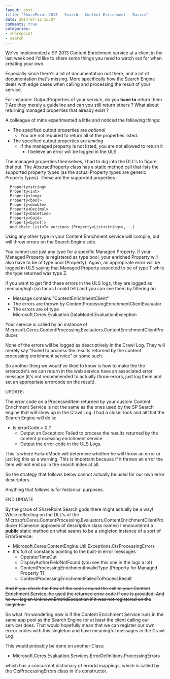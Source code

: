 ```yaml
---
layout: post
title: "SharePoint 2013 - Search - Content Enrichment - Basics"
date: 2014-07-12 15:07
comments: true
categories: 
- sharepoint
- search
---
```


We've implemented a SP 2013 Content Enrichment service at a client in the last week and I'd like to share some things you need to watch out for when creating your own.

Especially since there's a lot of documentation out there, and a lot of documentation that's missing. More specifically how the Search Engine deals with edge cases when calling and processing the result of your service.

For instance: OutputProperties of your service, do you **have to** return them ? Are they merely a guideline and can you still return others ? What about returning managed properties that already exist ?

A colleague of mine experimented a little and noticed the following things:

  - The specified output properties are *optional*
    - You are not required to return all of the properties listed.
  - The specified output properties are *limiting*
    - If the managed property is not listed, you are not allowed to return it
      - I believe an error will be logged in the ULS

The managed properties themselves, I had to dig into the DLL's to figure that out. The AbstractProperty class has a static method call that lists the supported property types (as the actual Property types are generic Property<T> types). These are the supported properties :

```
  Property<string>
  Property<int>
  Property<long>
  Property<bool>
  Property<double>
  Property<Decimal>
  Property<DateTime>
  Property<Guid>
  Property<byte[]>
  And their List<T> versions (Property<List<string>>,...)
```
Using any other type in your Content Enrichment service will compile, but will throw errors on the Search Engine side.

You cannot use just any type for a specific Managed Property. If your Managed Property is registered as type bool, your enriched Property<T> will also have to be of type bool (Property<bool>). Again, an appropriate error will be logged in ULS saying that Managed Property expected to be of type T while the type returned was type Z.

If you want to get find these errors in the ULS logs, they are logged as medium/high (so far as I could tell) and you can see them by filtering on

  - Message contains "ContentEnrichmentClient"
  - The errors are thrown by ContentProcessingEnrichmentClientEvaluator
  - The errors are of type Microsoft.Ceres.Evaluation.DataModel.EvaluationException

Your service is called by an instance of Microsoft.Ceres.ContentProcessing.Evaluators.ContentEnrichmentClientProducer.

None of the errors will be logged as descriptively in the Crawl Log. They will merely say "Failed to process the results returned by the content processing enrichment service" or some such.

So another thing we would've liked to know is how to make the the errorcode's we can return in the web service have an associated error message (it's not recommended to actually *throw* errors, just log them and set an appropriate errorcode on the result).

UPDATE:

The error code on a ProcessedItem returned by your custom Content Enrichment Service is not the same as the ones used by the SP Search engine that will show up in the Crawl Log. I had a closer look and all that the Search Engine will do is:

 - Is errorCode > 0 ?
   - Output an Exception: Failed to process the results returned by the content processing enrichment service
   - Output the error code in the ULS Logs.

This is where FailureMode will determine whether he will throw an error or just log this as a warning. This is important because if it throws an error the item will not end up in the search index at all.

So the strategy that follows below cannot actually be used for our own error descriptors.

Anything that follows is for historical purposes.

END UPDATE

By the grace of SharePoint Search gods there might actually be a way! While reflecting on the DLL's of the Microsoft.Ceres.ContentProcessing.Evaluators.ContentEnrichmentClientProducer (Cameron approves of descriptive class names) I encountered a **public** static method on what seems to be a singleton instance of a sort of ErrorService:

- Microsoft.Ceres.ContentEngine.Util.Exceptions.CtsProcessingErrors
- It's full of constants pointing to the built-in error messages
  - OperatorTimeOut
  - DisplayAuthorFieldNotFound (you see this one in the logs a lot)
  - ContentProcessingEnrichmentInvalidType (Property<Z> for Managed Property T)
  - ContentProcessingEnrichmentFailedToProcessResult

<strike>And if you check the flow of the code around the call to your Content Enrichment Service, he used the returned error code if one is provided. And he will log an UnknownErrorIdException if it was not registered on the singleton.</strike>

So what I'm wondering now is if the Content Enrichment Service runs in the same app pool as the Search Engine (or at least the client calling our service) does. That would hopefully mean that we can register our own errror codes with this singleton and have meaningful messages in the Crawl Log.

This would probably be done on another Class:

  - Microsoft.Ceres.Evaluation.Services.ErrorDefinitions.ProcessingErrors

which has a concurrent dictionary of errorId mappings, which is called by the CtsProcessingErrors class in it's constructor.



